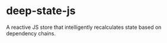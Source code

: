 # deep-state-js

A reactive JS store that intelligently recalculates state based on dependency chains.
